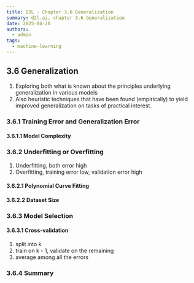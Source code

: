```yaml
---
title: D2L - Chapter 3.6 Generalization
summary: d2l.ai, chapter 3.6 Generalization
date: 2025-04-20
authors:
  - admin
tags:
  - machine-learning
---
```


## 3.6 Generalization

1. Exploring both what is known about the principles underlying generalization in various models
2. Also heuristic techniques that have been found (empirically) to yield improved generalization on tasks of practical interest.

### 3.6.1 Training Error and Generalization Error

#### 3.6.1.1 Model Complexity

### 3.6.2 Underfitting or Overfitting

1. Underfitting, both error high
2. Overfitting, training error low, validation error high

#### 3.6.2.1 Polynomial Curve Fitting

#### 3.6.2.2 Dataset Size

### 3.6.3 Model Selection

#### 3.6.3.1 Cross-validation

1.  split into k
2.  train on k - 1, validate on the remaining
3.  average among all the errors

### 3.6.4 Summary
